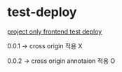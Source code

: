 # test-deploy

[project only frontend test deploy](https://rawcdn.githack.com/bibi000000/test-deploy/c50c0343c9f80bdac8e2f7fec59617dec17704a3/test.html)

0.0.1 -> cross origin 적용 X

0.0.2 -> cross origin annotaion 적용 O
